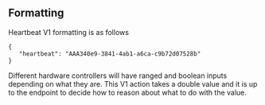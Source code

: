 ## Formatting

Heartbeat V1 formatting is as follows
```
{
   "heartbeat": "AAA340e9-3841-4ab1-a6ca-c9b72d07528b"
}
```

Different hardware controllers will have ranged and boolean inputs depending on what they are. This V1 action takes a double value and it is up to the endpoint to decide how to reason about what to do with the value.